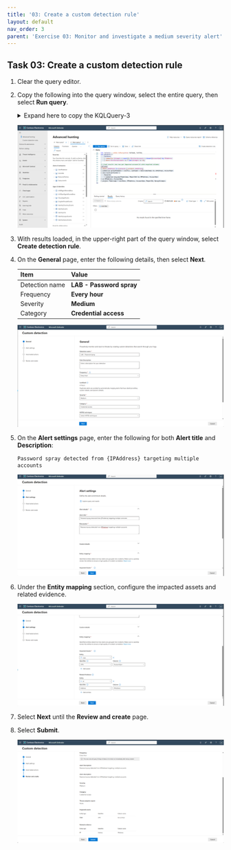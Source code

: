 ```yaml
---
title: '03: Create a custom detection rule'
layout: default
nav_order: 3
parent: 'Exercise 03: Monitor and investigate a medium severity alert'
---
```



## Task 03: Create a custom detection rule

1. Clear the query editor.


1. Copy the following into the query window, select the entire query, then select **Run query**.  

    <details markdown='block'>
    <summary>
    Expand here to copy the KQLQuery-3
    </summary>

    {: .note }
    > Selecting the **Copy** option in the upper-right corner of the code block  and pasting with **Ctrl+V** will be significantly faster than selecting **Type**!
    
    ```KQLQuery-3.txt-wrap
    // Password spray detector (built-in tables only)
    let Start = ago(60m);
    let FailAad =
        AADSignInEventsBeta
        | where Timestamp between (Start .. now())
        | where ErrorCode != 0
        | extend ReportId = coalesce(
            tolong(ReportId),
            abs(tolong(hash(strcat(AccountUpn, IPAddress, tostring(Timestamp)))))
          )
        | project Timestamp, IPAddress, AccountUpn, ReportId, SrcTable="AAD";
    let FailId =
        IdentityLogonEvents
        | where Timestamp between (Start .. now())
        | where ActionType =~ "LogonFailed" or isempty(FailureReason)==false
        | extend ReportId = coalesce(
            tolong(ReportId),
            abs(tolong(hash(strcat(AccountUpn, IPAddress, tostring(Timestamp)))))
          )
        | project Timestamp, IPAddress, AccountUpn, ReportId, SrcTable="ID";

    let Failures = union isfuzzy=true FailAad, FailId;
    // Find spray IPs (≥10 attempts across ≥5 accounts)
    let SprayIPs =
        Failures
        | summarize Attempts = count(), DistinctAccounts = dcount(AccountUpn) by IPAddress
        | where DistinctAccounts >= 5 and Attempts >= 10;

    // Final result: one row per impacted account/IP with required columns
    Failures
    | where IPAddress in (SprayIPs | project IPAddress)
    | summarize SprayAttempts = count(), LastSeen = max(Timestamp) by IPAddress, AccountUpn
    | join kind=leftouter (
        Failures
        | summarize arg_max(Timestamp, ReportId) by IPAddress, AccountUpn
    ) on IPAddress, AccountUpn
    | project Timestamp = LastSeen, IPAddress, AccountUpn, ReportId, SprayAttempts
    ```
    </details>

   ![MonitorInvestigate-14.png](../../media/MonitorInvestigate-14.png)

1. With results loaded, in the upper-right part of the query window, select **Create detection rule**.  

1. On the **General** page, enter the following details, then select **Next**.

    | Item | Value |
    |:---------|:---------|
    | Detection name   | **LAB - Password spray**  | 
    | Frequency   | **Every hour**  |
    | Severity | **Medium**  |
    | Category | **Credential access**  |

    ![MonitorInvestigate-15.png](../../media/MonitorInvestigate-15.png)

1. On the **Alert settings** page, enter the following for both **Alert title** and **Description**: 

    ```
    Password spray detected from {IPAddress} targeting multiple accounts
    ```

    ![MonitorInvestigate-16.png](../../media/MonitorInvestigate-16.png)

1. Under the **Entity mapping** section, configure the impacted assets and related evidence.

    ![MonitorInvestigate-17.png](../../media/MonitorInvestigate-17.png)

1. Select **Next** until the **Review and create** page.

1. Select **Submit**.

    ![MonitorInvestigate-19.png](../../media/MonitorInvestigate-19.png)